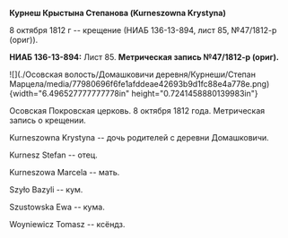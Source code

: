 **Курнеш Крыстына Степанова (Kurneszowna Krystyna)**

8 октября 1812 г -- крещение (НИАБ 136-13-894, лист 85, №47/1812-р
(ориг)).

**НИАБ 136-13-894:** Лист 85. **Метрическая запись №47/1812-р (ориг).**

![](./Осовская волость/Домашковичи деревня/Курнеши/Степан Марцела/media/77980696f6fe1afddeae42693b9d1fc88e4a778e.png){width="6.496527777777778in"
height="0.7241458880139983in"}

Осовская Покровская церковь. 8 октября 1812 года. Метрическая запись о
крещении.

Kurneszowna Krystyna -- дочь родителей с деревни Домашковичи.

Kurnesz Stefan -- отец.

Kurneszowa Marcela -- мать.

Szyło Bazyli -- кум.

Szustowska Ewa -- кума.

Woyniewicz Tomasz -- ксёндз.
